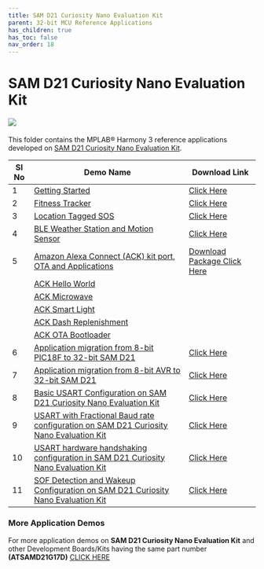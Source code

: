 ```yaml
---
title: SAM D21 Curiosity Nano Evaluation Kit
parent: 32-bit MCU Reference Applications
has_children: true
has_toc: false
nav_order: 18
---
```

# SAM D21 Curiosity Nano Evaluation Kit
<h4 align="left"> <img src = "image.jpg"> </h4>


This folder contains the MPLAB® Harmony 3 reference applications developed on [SAM D21 Curiosity Nano Evaluation Kit](https://www.microchip.com/Developmenttools/ProductDetails/DM320119).   

|SI No| Demo Name | Download Link |
| --- | --- | -- |
| 1 | [Getting Started](./samd21n_getting_started/readme.md) | [Click Here](https://github.com/Microchip-MPLAB-Harmony/reference_apps/releases/latest/download/samd21n_getting_started.zip) |
| 2 | [Fitness Tracker](./fitness_tracker/readme.md) | [Click Here](https://github.com/Microchip-MPLAB-Harmony/reference_apps/releases/latest/download/ble_fitness_tracker.zip) |
| 3 | [Location Tagged SOS](./location_sos/readme.md) | [Click Here](https://github.com/Microchip-MPLAB-Harmony/reference_apps/releases/latest/download/location_sos.zip) |
| 4 | [BLE  Weather Station and Motion Sensor](./ble_weather_station/readme.md) | [Click Here](https://github.com/Microchip-MPLAB-Harmony/reference_apps/releases/latest/download/ble_weather_station.zip) |
| 5 | [Amazon Alexa Connect (ACK) kit port, OTA and Applications](./samd21_amazon_ack/readme.md) | [Download Package Click Here](https://github.com/Microchip-MPLAB-Harmony/reference_apps/releases/latest/download/samd21_amazon_ack.zip) |
| | [ACK Hello World](./samd21_amazon_ack/applications/HelloWorld/readme.md) |  |
| | [ACK Microwave](./samd21_amazon_ack/applications/Microwave/readme.md)  | |
| | [ACK Smart Light](./samd21_amazon_ack/applications/SmartLight/readme.md) | |
| | [ACK Dash Replenishment](./samd21_amazon_ack/applications/DashReplenishment/readme.md) | |
| | [ACK OTA Bootloader](./samd21_amazon_ack/bootloader/readme.md) | |
| 6 | [Application migration from 8-bit PIC18F to 32-bit SAM D21](./pic18f_to_samd21_migration/readme.md) | [Click Here](https://github.com/Microchip-MPLAB-Harmony/reference_apps/releases/latest/download/pic18f_to_samd21_migration.zip)  |
| 7 | [Application migration from 8-bit AVR to 32-bit SAM D21](./atmega4809_to_samd21_migration/readme.md) | [Click Here](https://github.com/Microchip-MPLAB-Harmony/reference_apps/releases/latest/download/atmega4809_to_samd21_migration.zip)  |
| 8 | [Basic USART Configuration on SAM D21 Curiosity Nano Evaluation Kit](./sam_d21_cnano_usart_basic/readme.md) | [Click Here](https://github.com/Microchip-MPLAB-Harmony/reference_apps/releases/latest/download/sam_d21_cnano_usart_basic.zip)  |
| 9 | [USART with Fractional Baud rate configuration on SAM D21 Curiosity Nano Evaluation Kit](./sam_d21_cnano_usart_fractional_baud/readme.md) | [Click Here](https://github.com/Microchip-MPLAB-Harmony/reference_apps/releases/latest/download/sam_d21_cnano_usart_fractional_baud.zip)  |
| 10 | [USART hardware handshaking configuration in SAM D21 Curiosity Nano Evaluation Kit](./sam_d21_cnano_usart_hardware_handshaking/readme.md) | [Click Here](https://github.com/Microchip-MPLAB-Harmony/reference_apps/releases/latest/download/sam_d21_cnano_usart_hardware_handshaking.zip)  |
| 11 | [SOF Detection and Wakeup Configuration on SAM D21 Curiosity Nano Evaluation Kit](./sam_d21_cnano_usart_sof_wakeup/readme.md) | [Click Here](https://github.com/Microchip-MPLAB-Harmony/reference_apps/releases/latest/download/sam_d21_cnano_usart_sof_wakeup.zip)  |


### More Application Demos

For more application demos on **SAM D21 Curiosity Nano Evaluation Kit** and other Development Boards/Kits having the same part number **(ATSAMD21G17D)** <a href="https://mplab-discover.microchip.com/v1/itemtype/com.microchip.ide.project?s0=ATSAMD21G17D" target="_blank"> CLICK HERE </a>
